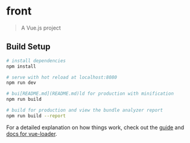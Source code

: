 # front

> A Vue.js project

## Build Setup

``` bash
# install dependencies
npm install

# serve with hot reload at localhost:8080
npm run dev

# bui[README.md](README.md)ld for production with minification
npm run build

# build for production and view the bundle analyzer report
npm run build --report
```

For a detailed explanation on how things work, check out the [guide](http://vuejs-templates.github.io/webpack/) and [docs for vue-loader](http://vuejs.github.io/vue-loader).
